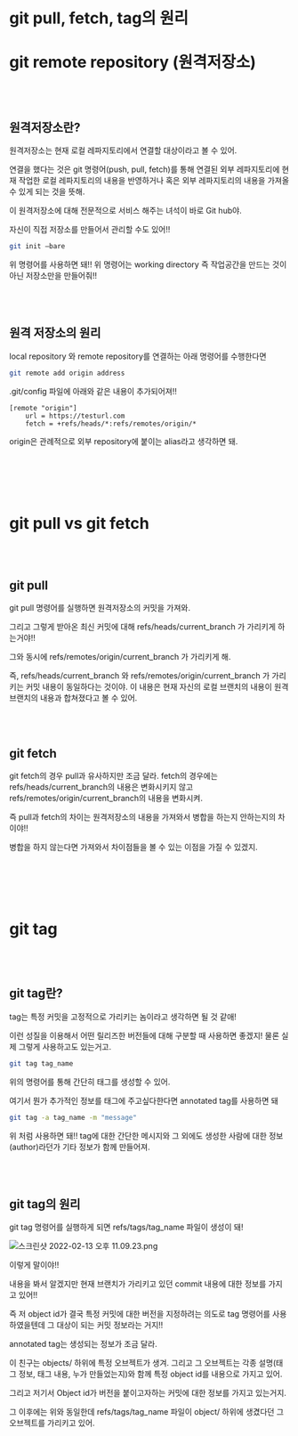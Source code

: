 # git pull, fetch, tag의 원리

# git remote repository (원격저장소)

<br/><br/>

## 원격저장소란?

원격저장소는 현재 로컬 레파지토리에서 연결할 대상이라고 볼 수 있어.

연결을 했다는 것은 git 명령어(push, pull, fetch)를 통해 연결된 외부 레파지토리에 현재 작업한 로컬 레파지토리의 내용을 반영하거나 혹은 외부 레파지토리의 내용을 가져올 수 있게 되는 것을 뜻해.

이 원격저장소에 대해 전문적으로 서비스 해주는 녀석이 바로 Git hub야.

자신이 직접 저장소를 만들어서 관리할 수도 있어!! 

```bash
git init —bare
```

위 명령어를 사용하면 돼!! 위 명령어는 working directory 즉 작업공간을 만드는 것이 아닌 저장소만을 만들어줘!!

<br/><br/>

## 원격 저장소의 원리

local repository 와 remote repository를 연결하는 아래 명령어를 수행한다면

```bash
git remote add origin address
```

.git/config 파일에 아래와 같은 내용이 추가되어져!!

```
[remote "origin"]
	url = https://testurl.com
	fetch = +refs/heads/*:refs/remotes/origin/*
```

origin은 관례적으로 외부 repository에 붙이는 alias라고 생각하면 돼.

<br/><br/><br/><br/>

# git pull vs git fetch

<br/><br/>

## git pull

git pull 명령어를 실행하면 원격저장소의 커밋을 가져와.

그리고 그렇게 받아온 최신 커밋에 대해 refs/heads/current_branch 가 가리키게 하는거야!!

그와 동시에 refs/remotes/origin/current_branch 가 가리키게 해.

즉, refs/heads/current_branch 와 refs/remotes/origin/current_branch 가 가리키는 커밋 내용이 동일하다는 것이야. 이 내용은 현재 자신의 로컬 브랜치의 내용이 원격 브랜치의 내용과 합쳐졌다고 볼 수 있어.

<br/><br/>

## git fetch

git fetch의 경우 pull과 유사하지만 조금 달라. fetch의 경우에는 refs/heads/current_branch의 내용은 변화시키지 않고 refs/remotes/origin/current_branch의 내용을 변화시켜.

즉 pull과 fetch의 차이는 원격저장소의 내용을 가져와서 병합을 하는지 안하는지의 차이야!! 

병합을 하지 않는다면 가져와서 차이점들을 볼 수 있는 이점을 가질 수 있겠지.

<br/><br/><br/><br/>

# git tag

<br/><br/>

## git tag란?

tag는 특정 커밋을 고정적으로 가리키는 놈이라고 생각하면 될 것 같애!

이런 성질을 이용해서 어떤 릴리즈한 버전들에 대해 구분할 때 사용하면 좋겠지! 물론 실제 그렇게 사용하고도 있는거고.

```bash
git tag tag_name
```

위의 명령어를 통해 간단히 태그를 생성할 수 있어.

여기서 뭔가 추가적인 정보를 태그에 주고싶다한다면 annotated tag를 사용하면 돼

```bash
git tag -a tag_name -m "message"
```

위 처럼 사용하면 돼!! tag에 대한 간단한 메시지와 그 외에도 생성한 사람에 대한 정보(author)라던가 기타 정보가 함께 만들어져.

<br/><br/>

## git tag의 원리

git tag 명령어를 실행하게 되면 refs/tags/tag_name 파일이 생성이 돼!

![스크린샷 2022-02-13 오후 11.09.23.png](git%20pull,%20fetch,%20tag%E1%84%8B%E1%85%B4%20%E1%84%8B%E1%85%AF%E1%86%AB%E1%84%85%E1%85%B5%20e3b4cad1a9374f78904a45d02433e81f/%E1%84%89%E1%85%B3%E1%84%8F%E1%85%B3%E1%84%85%E1%85%B5%E1%86%AB%E1%84%89%E1%85%A3%E1%86%BA_2022-02-13_%E1%84%8B%E1%85%A9%E1%84%92%E1%85%AE_11.09.23.png)

이렇게 말이야!!

내용을 봐서 알겠지만 현재 브랜치가 가리키고 있던 commit 내용에 대한 정보를 가지고 있어!!

즉 저 object id가 결국 특정 커밋에 대한 버전을 지정하려는 의도로 tag 명령어를 사용하였을텐데 그 대상이 되는 커밋 정보라는 거지!!

annotated tag는 생성되는 정보가 조금 달라.

이 친구는 objects/ 하위에 특정 오브젝트가 생겨. 그리고 그 오브젝트는 각종 설명(태그 정보, 태그 내용, 누가 만들었는지)와 함께 특정 object id를 내용으로 가지고 있어.

그리고 저기서 Object id가 버전을 붙이고자하는 커밋에 대한 정보를 가지고 있는거지.

그 이후에는 위와 동일한데 refs/tags/tag_name 파일이 object/ 하위에 생겼다던 그 오브젝트를 가리키고 있어.